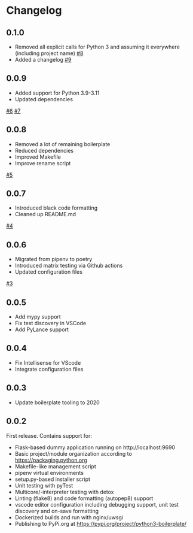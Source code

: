 # Changelog

## 0.1.0

* Removed all explicit calls for Python 3 and assuming it everywhere (including project name) [#8](https://github.com/BastiTee/python-boilerplate/pull/8)
* Added a changelog [#9](https://github.com/BastiTee/python-boilerplate/pull/9)

## 0.0.9

* Added support for Python 3.9-3.11
* Updated dependencies

[#6](https://github.com/BastiTee/python-boilerplate/pull/6)
[#7](https://github.com/BastiTee/python-boilerplate/pull/7)

## 0.0.8

* Removed a lot of remaining boilerplate
* Reduced dependencies
* Improved Makefile
* Improve rename script

[#5](https://github.com/BastiTee/python-boilerplate/pull/5)

## 0.0.7

* Introduced black code formatting
* Cleaned up README.md

[#4](https://github.com/BastiTee/python-boilerplate/pull/4)

## 0.0.6

* Migrated from pipenv to poetry
* Introduced matrix testing via Github actions
* Updated configuration files

[#3](https://github.com/BastiTee/python-boilerplate/pull/3)

## 0.0.5

* Add mypy support
* Fix test discovery in VSCode
* Add PyLance support

## 0.0.4

* Fix Intellisense for VScode
* Integrate configuration files

## 0.0.3

* Update boilerplate tooling to 2020

## 0.0.2

First release. Contains support for:

* Flask-based dummy application running on http://localhost:9690
* Basic project/module organization according to https://packaging.python.org
* Makefile-like management script
* pipenv virtual environments
* setup.py-based installer script
* Unit testing with pyTest
* Multicore/-interpreter testing with detox
* Linting (flake8) and code formatting (autopep8) support
* vscode editor configuration including debugging support, unit test discovery and on-save formatting
* Dockerized builds and run with nginx/uwsgi
* Publishing to PyPi.org at https://pypi.org/project/python3-boilerplate/
